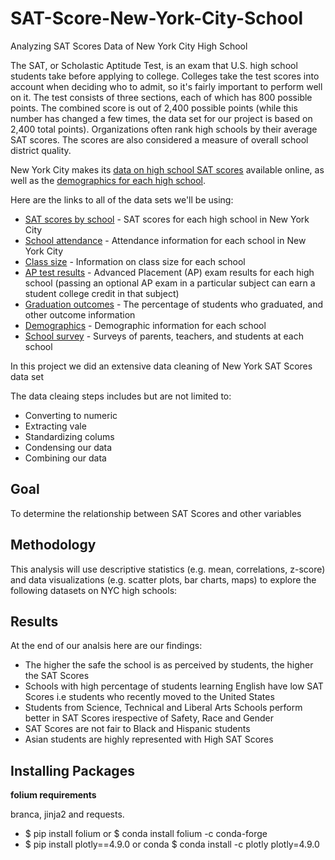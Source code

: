# SAT-Score-New-York-City-School
Analyzing SAT Scores Data of New York City High School

The SAT, or Scholastic Aptitude Test, is an exam that U.S. high school students take before applying to college. 
Colleges take the test scores into account when deciding who to admit, so it's fairly important to perform well on it.
The test consists of three sections, each of which has 800 possible points. The combined score is out of 2,400 possible points (while this number has changed a few times, the data set for our project is based on 2,400 total points). Organizations often rank high schools by their average SAT scores. The scores are also considered a measure of overall school district quality.

New York City makes its [data on high school SAT scores](https://data.cityofnewyork.us/Education/SAT-Results/f9bf-2cp4) available online, as well as the [demographics for each high school](https://data.cityofnewyork.us/Education/DOE-High-School-Directory-2014-2015/n3p6-zve2).

Here are the links to all of the data sets we'll be using:

* [SAT scores by school](https://data.cityofnewyork.us/Education/SAT-Results/f9bf-2cp4) - SAT scores for each high school in New York City
* [School attendance](https://data.cityofnewyork.us/Education/School-Attendance-and-Enrollment-Statistics-by-Dis/7z8d-msnt) - Attendance information for each school in New York City
* [Class size](https://data.cityofnewyork.us/Education/2010-2011-Class-Size-School-level-detail/urz7-pzb3) - Information on class size for each school
* [AP test results](https://data.cityofnewyork.us/Education/AP-College-Board-2010-School-Level-Results/itfs-ms3e) - Advanced Placement (AP) exam results for each high school (passing an optional AP exam in a particular subject can earn a student college credit in that subject)
* [Graduation outcomes](https://data.cityofnewyork.us/Education/Graduation-Outcomes-Classes-Of-2005-2010-School-Le/vh2h-md7a) - The percentage of students who graduated, and other outcome information
* [Demographics](https://data.cityofnewyork.us/Education/School-Demographics-and-Accountability-Snapshot-20/ihfw-zy9j) - Demographic information for each school
* [School survey](https://data.cityofnewyork.us/Education/NYC-School-Survey-2011/mnz3-dyi8) - Surveys of parents, teachers, and students at each school

In this project we did an extensive data cleaning of New York SAT Scores data set

The data cleaing steps includes but are not limited to:
* Converting to numeric
* Extracting vale
* Standardizing colums
* Condensing our data
* Combining our data

## Goal
To determine the relationship between SAT Scores and other variables

## Methodology

This analysis will use descriptive statistics (e.g. mean, correlations, z-score) and data visualizations (e.g. scatter plots, bar charts, maps) to explore the following datasets on NYC high schools:

## Results
At the end of our analsis here are our findings:
* The higher the safe the school is as perceived by students, the higher the SAT Scores
* Schools with high percentage of students learning English have low SAT Scores i.e students who recently moved to the United States
* Students from Science, Technical and Liberal Arts Schools perform better in SAT Scores irespective of Safety, Race and Gender
* SAT Scores are not fair to Black and Hispanic students
* Asian students are highly represented with High SAT Scores

## Installing Packages
__folium requirements__

branca, jinja2 and requests.
* $ pip install folium 
or 
$ conda install folium -c conda-forge
* $ pip install plotly==4.9.0
or conda
$ conda install -c plotly plotly=4.9.0
